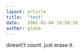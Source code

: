 ```yaml
---
layout: article
title:  "test"
date:   2002-01-04 19:58:16
author: gloom
---
```

doesn\\'t count. just erase it.

